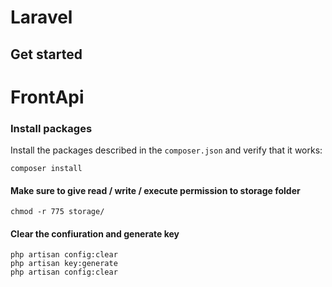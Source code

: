 # Laravel
## Get started
# FrontApi

### Install packages

Install the packages described in the `composer.json` and verify that it works:

```shell
composer install
```

#### Make sure to give read / write / execute permission to storage folder

```shell
chmod -r 775 storage/
```

#### Clear the confiuration and generate key

```shell
php artisan config:clear
php artisan key:generate
php artisan config:clear
```

